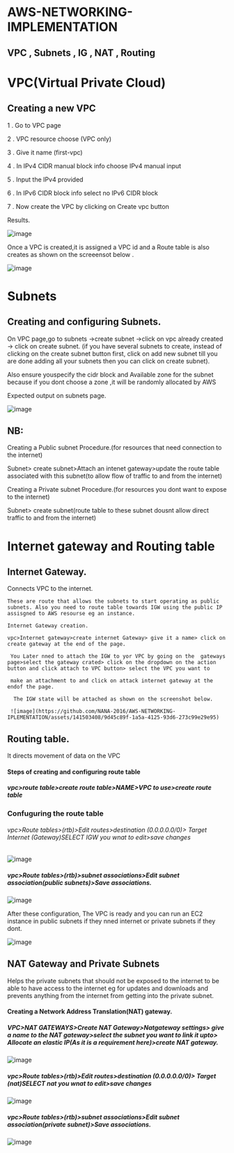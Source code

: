 # AWS-NETWORKING-IMPLEMENTATION

 ## VPC , Subnets , IG , NAT , Routing 

# VPC(Virtual Private Cloud)

 ## Creating a new VPC

1 . Go to VPC page

2 . VPC resource choose (VPC only)

3 . Give it name (first-vpc)

4 . In IPv4 CIDR manual block info choose IPv4 manual input

5 . Input the IPv4 provided

6 . In IPv6 CIDR  block info select no IPv6 CIDR block

 7 . Now create the VPC by clicking on Create vpc button

  Results.

![image](https://github.com/NANA-2016/AWS-NETWORKING-IPLEMENTATION/assets/141503408/0b55303d-68b7-42fb-ac18-18c533934786)

Once a VPC is created,it is assigned a VPC id and a Route table is also creates as shown on the screeensot below .

![image](https://github.com/NANA-2016/AWS-NETWORKING-IPLEMENTATION/assets/141503408/e41ff76c-ebfb-4f99-89bf-f6b3fdc9c7cd)

# Subnets

## Creating and configuring Subnets.

On VPC page,go to subnets ->create subnet ->click on vpc already created -> click on create subnet. (if you have several subnets to create, instead of clicking on the create subnet button first, click on add new subnet till you are done adding all your subnets then you can click on create subnet).

Also ensure youspecify the cidr block and Available zone for the subnet because if you dont choose a zone ,it will be randomly allocated by AWS

Expected output on subnets page.

![image](https://github.com/NANA-2016/AWS-NETWORKING-IPLEMENTATION/assets/141503408/5722658c-7f22-438d-92f3-33714fd2e136)

## NB:

Creating a Public subnet Procedure.(for resources that need connection to the internet)

Subnet> create subnet>Attach an intenet gateway>update the route table associated with this subnet(to allow flow of traffic to and from the internet)

Creating a Private subnet Procedure.(for resources you dont want to expose to the internet)

Subnet> create subnet(route table to these subnet dousnt allow direct traffic to and from the internet)

# Internet gateway and Routing table

  ## Internet Gateway.

   Connects VPC to the internet.

    These are route that allows the subnets to start operating as public subnets. Also you need to route table towards IGW using the public IP assisgned to AWS resourse eg an instance.

    Internet Gateway creation.

    vpc>Internet gateway>create internet Gateway> give it a name> click on create gateway at the end of the page.

     You Later nned to attach the IGW to yor VPC by going on the  gateways page>select the gateway crated> click on the dropdown on the action button and click attach to VPC button> select the VPC you want to 
     
     make an attachment to and click on attack internet gateway at the endof the page.

      The IGW state will be attached as shown on the screenshot below.

     ![image](https://github.com/NANA-2016/AWS-NETWORKING-IPLEMENTATION/assets/141503408/9d45c89f-1a5a-4125-93d6-273c99e29e95)

## Routing table.

It directs movement of data  on the VPC

#### Steps of creating and configuring route table

 ##### vpc>route table>create route table>NAME>VPC to use>create route table

### Confuguring the route table 

###### vpc>Route tables>(rtb)>Edit routes>destination (0.0.0.0.0/0)> Target Internet (Gateway)SELECT IGW you wnat to edit>save changes

![image](https://github.com/NANA-2016/AWS-NETWORKING-IPLEMENTATION/assets/141503408/b0eae279-8396-4216-84e1-b439e93f7d68)


##### vpc>Route tables>(rtb)>subnet associations>Edit  subnet association(public subnets)>Save associations.

![image](https://github.com/NANA-2016/AWS-NETWORKING-IPLEMENTATION/assets/141503408/f5d2bffc-b62e-485d-aa75-ce6f30dede97)


After these configuration, The VPC is ready and you can run an EC2 instance in public subnets if they nned internet or private subnets if they dont.

![image](https://github.com/NANA-2016/AWS-NETWORKING-IPLEMENTATION/assets/141503408/a5b2dd5f-ce94-4e7b-9648-074c4dfeee09)

## NAT Gateway and Private Subnets

 Helps the private subnets that should not be exposed to the internet  to be able to have access to the internet eg for updates and downloads and prevents anything from the internet from getting into the private subnet.

 #### Creating a Network Address Translation(NAT) gateway.

##### VPC>NAT GATEWAYS>Create NAT Gateway>Natgateway settings> give a name to the NAT gateway>select the subnet you want to link it upto> Allocate an elastic IP(As it is a requirement here)>create NAT gateway.

![image](https://github.com/NANA-2016/AWS-NETWORKING-IPLEMENTATION/assets/141503408/852471a2-e662-4c3d-9cb0-e6479749434e)

##### vpc>Route tables>(rtb)>Edit routes>destination (0.0.0.0.0/0)> Target (nat)SELECT nat you wnat to edit>save changes

![image](https://github.com/NANA-2016/AWS-NETWORKING-IPLEMENTATION/assets/141503408/64f9d702-fcbb-4a8a-bff6-bb368b9e75d7)

##### vpc>Route tables>(rtb)>subnet associations>Edit  subnet association(private subnet)>Save associations.

![image](https://github.com/NANA-2016/AWS-NETWORKING-IPLEMENTATION/assets/141503408/83452847-3887-4b60-878d-9bdad988b4f3)

 





    



 

